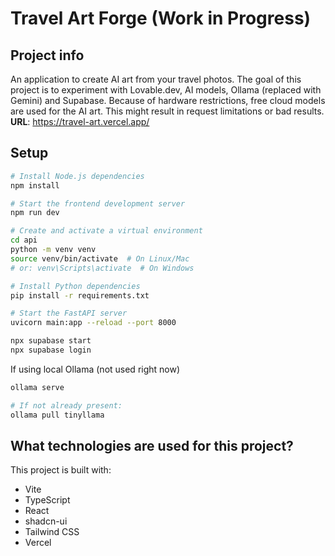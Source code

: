 # Travel Art Forge (Work in Progress)

## Project info
An application to create AI art from your travel photos. The goal of this project is to experiment with Lovable.dev, AI models, Ollama (replaced with Gemini) and Supabase. Because of hardware restrictions, free cloud models are used for the AI art. This might result in request limitations or bad results.
**URL**: https://travel-art.vercel.app/

## Setup

```sh
# Install Node.js dependencies
npm install

# Start the frontend development server
npm run dev
```

```sh
# Create and activate a virtual environment
cd api
python -m venv venv
source venv/bin/activate  # On Linux/Mac
# or: venv\Scripts\activate  # On Windows

# Install Python dependencies
pip install -r requirements.txt

# Start the FastAPI server
uvicorn main:app --reload --port 8000
```

```sh
npx supabase start
npx supabase login
```

If using local Ollama (not used right now)
```sh
ollama serve

# If not already present:
ollama pull tinyllama
```

## What technologies are used for this project?

This project is built with:
- Vite
- TypeScript
- React
- shadcn-ui
- Tailwind CSS
- Vercel
